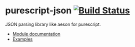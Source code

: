 purescript-json [![Build Status](https://travis-ci.org/philopon/purescript-json.svg?branch=master)](https://travis-ci.org/philopon/purescript-json)
===
JSON parsing library like aeson for purescript.

- [Module documentation](docs/Data/JSON.md)
- [Examples](examples/)
